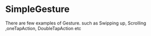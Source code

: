 # SimpleGesture
There are few examples of Gesture.
such as Swipping up, Scrolling ,oneTapAction, DoubleTapAction etc
